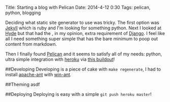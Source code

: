 Title: Starting a blog with Pelican
Date: 2014-4-12 0:30
Tags: pelican, python, blogging

Deciding what static site generator to use was tricky. The first option was [Jekyll](http://jekyllrb.com/) which is ruby
and I'm looking for something python. Next I looked at [Hyde](https://github.com/lakshmivyas/hyde) but that had the
, in my opinion, extra requirement of [Django](https://www.djangoproject.com/). I feel like all I need something super simple
that has the bare minimum to poop out content from markdown.

Then I finally found [Pelican](https://github.com/getpelican/pelican) and it seems to satisfy all of my needs: python, ultra simple integration with [heroku](http://heroku.com/) via [this buildout](https://github.com/getpelican/heroku-buildpack-pelican)!

##Developing
Developing is a piece of cake with `make regenerate`, I had to install [apache-ant](https://ant.apache.org/) with [win-ant](https://code.google.com/p/winant/).


##Theming
asdf


##Deploying
Deploying is easy with a simple `git push heroku master`!

